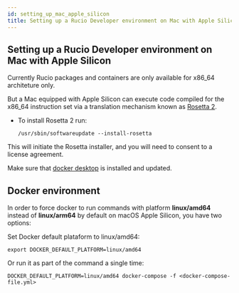 ```yaml
---
id: setting_up_mac_apple_silicon
title: Setting up a Rucio Developer environment on Mac with Apple Silicon
---
```


## Setting up a Rucio Developer environment on Mac with Apple Silicon

Currently Rucio packages and containers are only available for x86_64 architeture only.

But a Mac equipped with Apple Silicon can execute code compiled for the x86_64 instruction set via a translation mechanism known as [Rosetta 2](https://support.apple.com/en-gb/guide/security/secebb113be1/web).

- To install Rosetta 2 run:

      /usr/sbin/softwareupdate --install-rosetta 

This will initiate the Rosetta installer, and you will need to consent to a license agreement.

Make sure that [docker desktop](https://docs.docker.com/desktop/install/mac-install/) is installed and updated.

## Docker environment

In order to force docker to run commands with platform **linux/amd64** instead of **linux/arm64** by default on macOS Apple Silicon, you have two options:

Set Docker default plataform to linux/amd64:

    export DOCKER_DEFAULT_PLATFORM=linux/amd64

Or run it as part of the command a single time:

    DOCKER_DEFAULT_PLATFORM=linux/amd64 docker-compose -f <docker-compose-file.yml>

